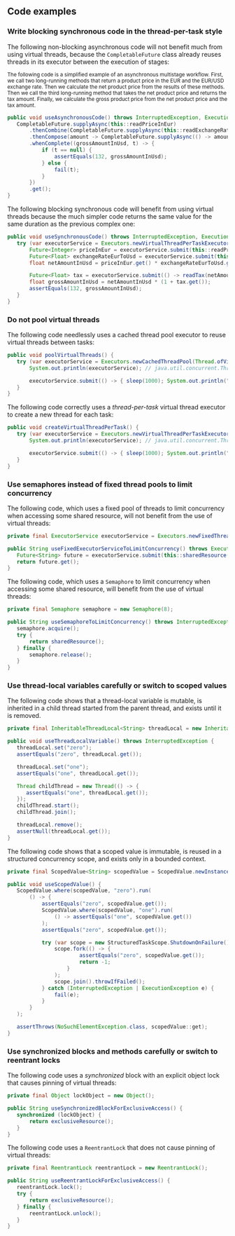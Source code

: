 ## Code examples


### Write blocking synchronous code in the thread-per-task style

The following non-blocking asynchronous code will not benefit much from using virtual threads, because the `CompletableFuture` class already reuses threads in its executor between the execution of stages:

<sub>The following code is a simplified example of an asynchronous multistage workflow. First, we call two long-running methods that return a product price in the EUR and the EUR/USD exchange rate. Then we calculate the net product price from the results of these methods. Then we call the third long-running method that takes the net product price and returns the tax amount. Finally, we calculate the gross product price from the net product price and the tax amount.</sub>


```java
public void useAsynchronousCode() throws InterruptedException, ExecutionException {
   CompletableFuture.supplyAsync(this::readPriceInEur)
       .thenCombine(CompletableFuture.supplyAsync(this::readExchangeRateEurToUsd), (price, exchangeRate) -> price * exchangeRate)
       .thenCompose(amount -> CompletableFuture.supplyAsync(() -> amount * (1 + readTax(amount))))
       .whenComplete((grossAmountInUsd, t) -> {
           if (t == null) {
               assertEquals(132, grossAmountInUsd);
           } else {
               fail(t);
           }
       })
       .get();
}
```


The following blocking synchronous code will benefit from using virtual threads because the much simpler code returns the same value for the same duration as the previous complex one:


```java
public void useSynchronousCode() throws InterruptedException, ExecutionException {
   try (var executorService = Executors.newVirtualThreadPerTaskExecutor()) {
       Future<Integer> priceInEur = executorService.submit(this::readPriceInEur);
       Future<Float> exchangeRateEurToUsd = executorService.submit(this::readExchangeRateEurToUsd);
       float netAmountInUsd = priceInEur.get() * exchangeRateEurToUsd.get();

       Future<Float> tax = executorService.submit(() -> readTax(netAmountInUsd));
       float grossAmountInUsd = netAmountInUsd * (1 + tax.get());
       assertEquals(132, grossAmountInUsd);
   }
}
```



### Do not pool virtual threads

The following code needlessly uses a cached thread pool executor to reuse virtual threads between tasks:


```java
public void poolVirtualThreads() {
   try (var executorService = Executors.newCachedThreadPool(Thread.ofVirtual().factory())) {
       System.out.println(executorService); // java.util.concurrent.ThreadPoolExecutor@f68f0dc

       executorService.submit(() -> { sleep(1000); System.out.println("run"); });
   }
}
```


The following code correctly uses a _thread-per-task_ virtual thread executor to create a new thread for each task:


```java
public void createVirtualThreadPerTask() {
   try (var executorService = Executors.newVirtualThreadPerTaskExecutor()) {
       System.out.println(executorService); // java.util.concurrent.ThreadPerTaskExecutor

       executorService.submit(() -> { sleep(1000); System.out.println("run"); });
   }
}
```



### Use semaphores instead of fixed thread pools to limit concurrency

The following code, which uses a fixed pool of threads to limit concurrency when accessing some shared resource, will not benefit from the use of virtual threads:


```java
private final ExecutorService executorService = Executors.newFixedThreadPool(8);

public String useFixedExecutorServiceToLimitConcurrency() throws ExecutionException, InterruptedException {
   Future<String> future = executorService.submit(this::sharedResource());
   return future.get();
}
```


The following code, which uses a `Semaphore` to limit concurrency when accessing some shared resource, will benefit from the use of virtual threads:


```java
private final Semaphore semaphore = new Semaphore(8);

public String useSemaphoreToLimitConcurrency() throws InterruptedException {
   semaphore.acquire();
   try {
       return sharedResource();
   } finally {
       semaphore.release();
   }
}
```



### Use thread-local variables carefully or switch to scoped values

The following code shows that a thread-local variable is mutable, is inherited in a child thread started from the parent thread, and exists until it is removed.


```java
private final InheritableThreadLocal<String> threadLocal = new InheritableThreadLocal<>();

public void useThreadLocalVariable() throws InterruptedException {
   threadLocal.set("zero");
   assertEquals("zero", threadLocal.get());

   threadLocal.set("one");
   assertEquals("one", threadLocal.get());

   Thread childThread = new Thread(() -> {
      assertEquals("one", threadLocal.get());
   });
   childThread.start();
   childThread.join();

   threadLocal.remove();
   assertNull(threadLocal.get());
}
```


The following code shows that a scoped value is immutable, is reused in a structured concurrency scope, and exists only in a bounded context.


```java
private final ScopedValue<String> scopedValue = ScopedValue.newInstance();

public void useScopedValue() {
   ScopedValue.where(scopedValue, "zero").run(
       () -> {
           assertEquals("zero", scopedValue.get());
           ScopedValue.where(scopedValue, "one").run(
               () -> assertEquals("one", scopedValue.get())
           );
           assertEquals("zero", scopedValue.get());

           try (var scope = new StructuredTaskScope.ShutdownOnFailure()) {
               scope.fork(() -> {
                       assertEquals("zero", scopedValue.get());
                       return -1;
                   }
               );
               scope.join().throwIfFailed();
           } catch (InterruptedException | ExecutionException e) {
               fail(e);
           }
       }
   );

   assertThrows(NoSuchElementException.class, scopedValue::get);
}
```



### Use synchronized blocks and methods carefully or switch to reentrant locks

The following code uses a _synchronized_ block with an explicit object lock that causes pinning of virtual threads:


```java
private final Object lockObject = new Object();

public String useSynchronizedBlockForExclusiveAccess() {
   synchronized (lockObject) {
       return exclusiveResource();
   }
}
```


The following code uses a `ReentrantLock` that does not cause pinning of virtual threads:


```java
private final ReentrantLock reentrantLock = new ReentrantLock();

public String useReentrantLockForExclusiveAccess() {
   reentrantLock.lock();
   try {
       return exclusiveResource();
   } finally {
       reentrantLock.unlock();
   }
}
```
